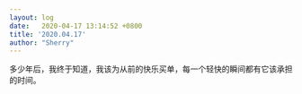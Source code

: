 ```yaml
---
layout: log
date:   2020-04-17 13:14:52 +0800
title: '2020.04.17'
author: "Sherry"
---
```


多少年后，我终于知道，我该为从前的快乐买单，每一个轻快的瞬间都有它该承担的时间。

